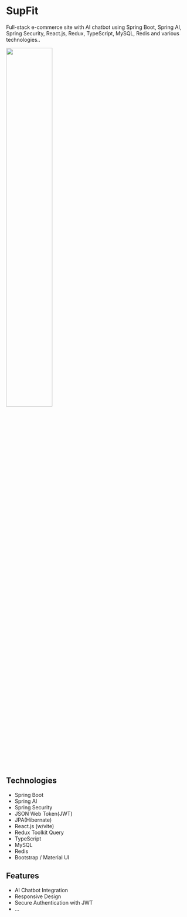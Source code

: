 # SupFit
Full-stack e-commerce site with AI chatbot using Spring Boot, Spring AI, Spring Security, React.js, Redux, TypeScript, MySQL, Redis and various technologies..

[<img src="https://i.ytimg.com/vi/Hc79sDi3f0U/maxresdefault.jpg" width="50%">](https://www.youtube.com/watch?v=AK59gSnSVzQ "Now in Android: 55")

## Technologies

- Spring Boot
- Spring AI
- Spring Security
- JSON Web Token(JWT)
- JPA(Hibernate)
- React.js (w/vite)
- Redux Toolkit Query
- TypeScript
- MySQL
- Redis
- Bootstrap / Material UI

## Features

- AI Chatbot Integration
- Responsive Design
- Secure Authentication with JWT
- ...
